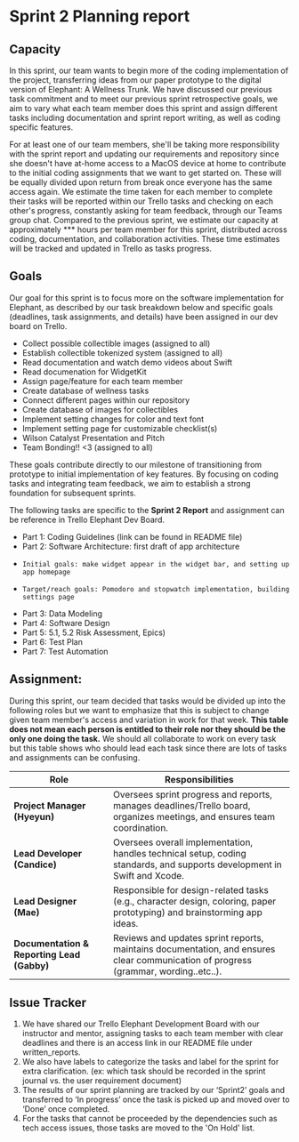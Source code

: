 # Sprint 2 Planning report

## Capacity

In this sprint, our team wants to begin more of the coding implementation of the project, transferring ideas from our paper prototype to the digital version of Elephant: A Wellness Trunk. We have discussed our previous task commitment and to meet our previous sprint retrospective goals, we aim to vary what each team member does this sprint and assign different tasks including documentation and sprint report writing, as well as coding specific features. 

For at least one of our team members, she'll be taking more responsibility with the sprint report and updating our requirements and repository since she doesn't have at-home access to a MacOS device at home to contribute to the initial coding assignments that we want to get started on. These will be equally divided upon return from break once everyone has the same access again. We estimate the time taken for each member to complete their tasks will be reported within our Trello tasks and checking on each other's progress, constantly asking for team feedback, through our Teams group chat. Compared to the previous sprint, we estimate our capacity at approximately *** hours per team member for this sprint, distributed across coding, documentation, and collaboration activities. These time estimates will be tracked and updated in Trello as tasks progress.

## Goals
Our goal for this sprint is to focus more on the software implementation for Elephant, as described by our task breakdown below and specific goals (deadlines, task assignments, and details) have been assigned in our dev board on Trello.
- Collect possible collectible images (assigned to all)
- Establish collectible tokenized system (assigned to all)
- Read documentation and watch demo videos about Swift
- Read documenation for WidgetKit
- Assign page/feature for each team member
- Create database of wellness tasks
- Connect different pages within our repository
- Create database of images for collectibles
- Implement setting changes for color and text font
- Implement setting page for customizable checklist(s)
- Wilson Catalyst Presentation and Pitch
- Team Bonding!! <3 (assigned to all)

These goals contribute directly to our milestone of transitioning from prototype to initial implementation of key features. By focusing on coding tasks and integrating team feedback, we aim to establish a strong foundation for subsequent sprints.

The following tasks are specific to the **Sprint 2 Report** and assignment can be reference in Trello Elephant Dev Board.
- Part 1: Coding Guidelines (link can be found in README file)
- Part 2: Software Architecture: first draft of app architecture
*     Initial goals: make widget appear in the widget bar, and setting up app homepage
*     Target/reach goals: Pomodoro and stopwatch implementation, building settings page
- Part 3: Data Modeling
- Part 4: Software Design
- Part 5: 5.1, 5.2 Risk Assessment, Epics)
- Part 6: Test Plan
- Part 7: Test Automation

## Assignment:
During this sprint, our team decided that tasks would be divided up into the following roles but we want to emphasize that this is subject to change given team member's access and variation in work for that week. **This table does not mean each person is entitled to their role nor they should be the only one doing the task.** We should all collaborate to work on every task but this table shows who should lead each task since there are lots of tasks and assignments can be confusing.

| Role                         | Responsibilities |
|------------------------------|-----------------|
| **Project Manager (Hyeyun)**    | Oversees sprint progress and reports, manages deadlines/Trello board, organizes meetings, and ensures team coordination. |
| **Lead Developer (Candice)** | Oversees overall implementation, handles technical setup, coding standards, and supports development in Swift and Xcode. |
| **Lead Designer (Mae)** | Responsible for design-related tasks (e.g., character design, coloring, paper prototyping) and brainstorming app ideas. |
| **Documentation & Reporting Lead (Gabby)** | Reviews and updates sprint reports, maintains documentation, and ensures clear communication of progress (grammar, wording..etc..).  |

## Issue Tracker
1. We have shared our Trello Elephant Development Board with our instructor and mentor, assigning tasks to each team member with clear deadlines and there is an access link in our README file under written_reports.
2. We also have labels to categorize the tasks and label for the sprint for extra clarification. (ex: which task should be recorded in the sprint journal vs. the user requirement document)
3. The results of our sprint planning are tracked by our ‘Sprint2’ goals and transferred to ‘In progress’ once the task is picked up and moved over to ‘Done’ once completed.
4. For the tasks that cannot be proceeded by the dependencies such as tech access issues, those tasks are moved to the 'On Hold' list.
